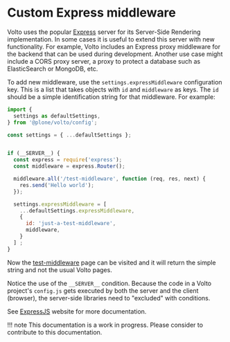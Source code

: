 # Custom Express middleware

Volto uses the popular [Express](https://expressjs.com/) server for its
Server-Side Rendering implementation. In some cases it is useful to extend this
server with new functionality. For example, Volto includes an Express proxy
middleware for the backend that can be used during development. Another use
case might include a CORS proxy server, a proxy to protect a database such as
ElasticSearch or MongoDB, etc.

To add new middleware, use the ``settings.expressMiddleware`` configuration
key. This is a list that takes objects with ``id`` and ``middleware`` as
keys. The ``id`` should be a simple identification string for that
middleware. For example:

```js
import {
  settings as defaultSettings,
} from '@plone/volto/config';

const settings = { ...defaultSettings };


if (__SERVER__) {
  const express = require('express');
  const middleware = express.Router();

  middleware.all('/test-middleware', function (req, res, next) {
    res.send('Hello world');
  });

  settings.expressMiddleware = [
    ...defaultSettings.expressMiddleware,
    {
      id: 'just-a-test-middleware',
      middleware,
    }
  ] ;
}
```

Now the [test-middleware](http://localhost:3000/test-middleware) page can be
visited and it will return the simple string and not the usual Volto pages.

Notice the use of the ``__SERVER__`` condition. Because the code in a Volto
project's ``config.js`` gets executed by both the server and the client
(browser), the server-side libraries need to "excluded" with conditions.

See [ExpressJS](https://expressjs.com/) website for more documentation.

!!! note
    This documentation is a work in progress. Please consider to contribute to this documentation.
